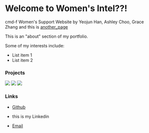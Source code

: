 # Welcome to Women's Intel??!
cmd-f Women's Support Website by Yeojun Han, Ashley Choo, Grace Zhang
and this is [another_page](another-page)

<html>
    <head>
        <meta charset="utf-8" />
        <title>cmd-f 2021 Women's Intel</title>
        <link rel="stylesheet" href="styles.css" />
    </head>
    <body>
        <div class="container">
            <div class="about-grid">
                <div class="about-section">
                    <p id="cool-id">This is an "about" section of my portfolio.</p>
                </div>
                <div class="about-section">
                    <p>Some of my interests include:</p>
                    <ul>
                        <li>List item 1</li>
                        <li>List item 2</li>
                    </ul>
                </div>
            </div>
            <div>
                <h3>Projects</h3>
                <img src="https://via.placeholder.com/300" />
                <img src="https://via.placeholder.com/300" />
                <img src="https://via.placeholder.com/300" />
            </div>
            <div>
                <h3>Links</h3>
                <ul>
                    <li>
                        <a href="https://github.com/yeojunh">Github</a>
                    </li>
                    <li>
                        <p>this is my Linkedin</p>
                    </li>
                    <li>
                        <a href="mailto:yeojunhann@gmail.com">Email</a>
                    </li>
                </ul>
            </div>
       </div>
    </body>
</html>
